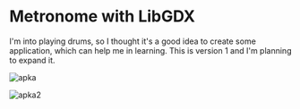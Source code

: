 # Metronome with LibGDX

I'm into playing drums, so I thought it's a good idea to create some application, which can help me in learning. This is version 1 and I'm planning to expand it.

![apka](https://user-images.githubusercontent.com/33177476/33519114-790b8094-d7a0-11e7-8871-a3126dbf14d1.png)

![apka2](https://user-images.githubusercontent.com/33177476/33519115-7929bd2a-d7a0-11e7-8361-0dc0ccb0e186.png)
